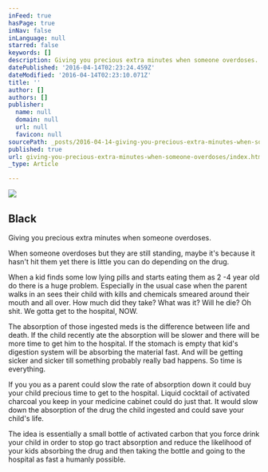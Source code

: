 ```yaml
---
inFeed: true
hasPage: true
inNav: false
inLanguage: null
starred: false
keywords: []
description: Giving you precious extra minutes when someone overdoses.
datePublished: '2016-04-14T02:23:24.459Z'
dateModified: '2016-04-14T02:23:10.071Z'
title: ''
author: []
authors: []
publisher:
  name: null
  domain: null
  url: null
  favicon: null
sourcePath: _posts/2016-04-14-giving-you-precious-extra-minutes-when-someone-overdoses.md
published: true
url: giving-you-precious-extra-minutes-when-someone-overdoses/index.html
_type: Article

---
```

![](https://the-grid-user-content.s3-us-west-2.amazonaws.com/cab8a90e-bef2-4d1c-8beb-1f266b81842b.jpg)

## Black

Giving you precious extra minutes when someone overdoses.

When someone overdoses but they are still standing, maybe it's because it hasn't hit them yet there is little you can do depending on the drug.

When a kid finds some low lying pills and starts eating them as 2 -4 year old do there is a huge problem. Especially in the usual case when the parent walks in an sees their child with kills and chemicals smeared around their mouth and all over. How much did they take? What was it? Will he die? Oh shit. We gotta get to the hospital, NOW.

The absorption of those ingested meds is the difference between life and death. If the child recently ate the absorption will be slower and there will be more time to get him to the hospital. If the stomach is empty that kid's digestion system will be absorbing the material fast. And will be getting sicker and sicker till something probably really bad happens. So time is everything.

If you you as a parent could slow the rate of absorption down it could buy your child precious time to get to the hospital. Liquid cocktail of activated charcoal you keep in your medicine cabinet could do just that. It would slow down the absorption of the drug the child ingested and could save your child's life.

The idea is essentially a small bottle of activated carbon that you force drink your child in order to stop go tract absorption and reduce the likelihood of your kids absorbing the drug and then taking the bottle and going to the hospital as fast a humanly possible.